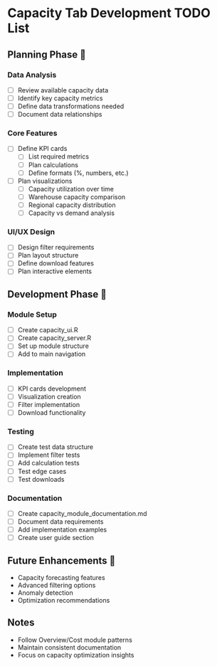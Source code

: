 # Capacity Tab Development TODO List

## Planning Phase 🎯

### Data Analysis
- [ ] Review available capacity data
- [ ] Identify key capacity metrics
- [ ] Define data transformations needed
- [ ] Document data relationships

### Core Features
- [ ] Define KPI cards
  - [ ] List required metrics
  - [ ] Plan calculations
  - [ ] Define formats (%, numbers, etc.)

- [ ] Plan visualizations
  - [ ] Capacity utilization over time
  - [ ] Warehouse capacity comparison
  - [ ] Regional capacity distribution
  - [ ] Capacity vs demand analysis

### UI/UX Design
- [ ] Design filter requirements
- [ ] Plan layout structure
- [ ] Define download features
- [ ] Plan interactive elements

## Development Phase 🚧

### Module Setup
- [ ] Create capacity_ui.R
- [ ] Create capacity_server.R
- [ ] Set up module structure
- [ ] Add to main navigation

### Implementation
- [ ] KPI cards development
- [ ] Visualization creation
- [ ] Filter implementation
- [ ] Download functionality

### Testing
- [ ] Create test data structure
- [ ] Implement filter tests
- [ ] Add calculation tests
- [ ] Test edge cases
- [ ] Test downloads

### Documentation
- [ ] Create capacity_module_documentation.md
- [ ] Document data requirements
- [ ] Add implementation examples
- [ ] Create user guide section

## Future Enhancements 🔮
- Capacity forecasting features
- Advanced filtering options
- Anomaly detection
- Optimization recommendations

## Notes
- Follow Overview/Cost module patterns
- Maintain consistent documentation
- Focus on capacity optimization insights